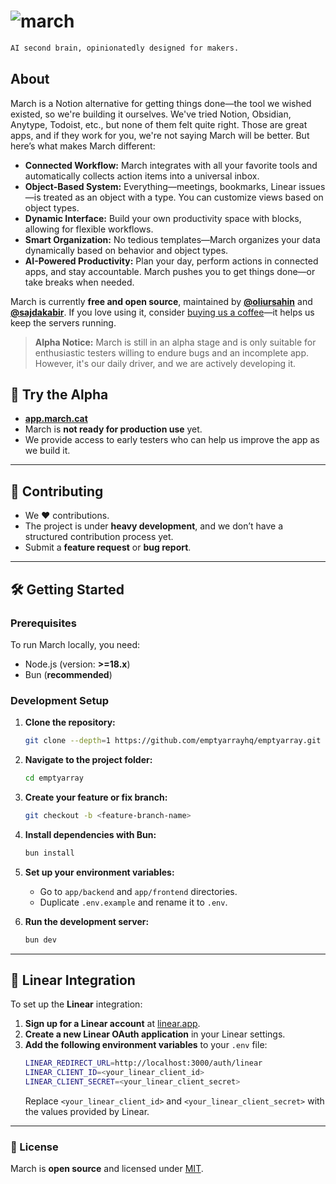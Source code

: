 # ![march](https://your-logo-url.com/logo.png)

```txt
AI second brain, opinionatedly designed for makers.
```

## About
March is a Notion alternative for getting things done—the tool we wished existed, so we're building it ourselves. We've tried Notion, Obsidian, Anytype, Todoist, etc., but none of them felt quite right. Those are great apps, and if they work for you, we're not saying March will be better. But here’s what makes March different:

- **Connected Workflow:** March integrates with all your favorite tools and automatically collects action items into a universal inbox.
- **Object-Based System:** Everything—meetings, bookmarks, Linear issues—is treated as an object with a type. You can customize views based on object types.
- **Dynamic Interface:** Build your own productivity space with blocks, allowing for flexible workflows.
- **Smart Organization:** No tedious templates—March organizes your data dynamically based on behavior and object types.
- **AI-Powered Productivity:** Plan your day, perform actions in connected apps, and stay accountable. March pushes you to get things done—or take breaks when needed.

March is currently **free and open source**, maintained by **[@oliursahin](https://github.com/oliursahin)** and **[@sajdakabir](https://github.com/sajdakabir)**. If you love using it, consider [buying us a coffee](https://your-donation-link.com)—it helps us keep the servers running.

> **Alpha Notice:** March is still in an alpha stage and is only suitable for enthusiastic testers willing to endure bugs and an incomplete app. However, it's our daily driver, and we are actively developing it.

## 🚀 Try the Alpha
- **[app.march.cat](https://app.march.cat)**
- March is **not ready for production use** yet.
- We provide access to early testers who can help us improve the app as we build it.

---

## 🤝 Contributing
- We ❤️ contributions.
- The project is under **heavy development**, and we don’t have a structured contribution process yet.
- Submit a **feature request** or **bug report**.

---

## 🛠️ Getting Started
### Prerequisites
To run March locally, you need:
- Node.js (version: **>=18.x**)
- Bun (**recommended**)

### Development Setup
1. **Clone the repository:**
   ```sh
   git clone --depth=1 https://github.com/emptyarrayhq/emptyarray.git
   ```

2. **Navigate to the project folder:**
   ```sh
   cd emptyarray
   ```

3. **Create your feature or fix branch:**
   ```sh
   git checkout -b <feature-branch-name>
   ```

4. **Install dependencies with Bun:**
   ```sh
   bun install
   ```

5. **Set up your environment variables:**
   - Go to `app/backend` and `app/frontend` directories.
   - Duplicate `.env.example` and rename it to `.env`.

6. **Run the development server:**
   ```sh
   bun dev
   ```

---

## 🔗 Linear Integration
To set up the **Linear** integration:

1. **Sign up for a Linear account** at [linear.app](https://linear.app).
2. **Create a new Linear OAuth application** in your Linear settings.
3. **Add the following environment variables** to your `.env` file:
   ```sh
   LINEAR_REDIRECT_URL=http://localhost:3000/auth/linear
   LINEAR_CLIENT_ID=<your_linear_client_id>
   LINEAR_CLIENT_SECRET=<your_linear_client_secret>
   ```
   Replace `<your_linear_client_id>` and `<your_linear_client_secret>` with the values provided by Linear.

---

### 📝 License
March is **open source** and licensed under [MIT](LICENSE).

